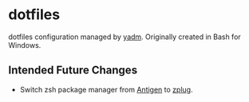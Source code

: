 # dotfiles
dotfiles configuration managed by [yadm](https://thelocehiliosan.github.io/yadm/). Originally created in Bash for Windows.

## Intended Future Changes
- Switch zsh package manager from [Antigen](https://github.com/zsh-users/antigen) to [zplug](https://github.com/zplug/zplug).
